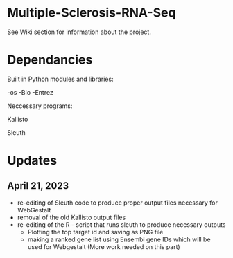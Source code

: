 # Multiple-Sclerosis-RNA-Seq
See Wiki section for information about the project.

# Dependancies
Built in Python modules and libraries:

-os
-Bio
-Entrez

Neccessary programs:

Kallisto 

Sleuth




# Updates

## April 21, 2023

- re-editing of Sleuth code to produce proper output files necessary for WebGestalt
- removal of the old Kallisto output files
- re-editing of the R - script that runs sleuth to produce necessary outputs
  - Plotting the top target id and saving as PNG file 
  - making a ranked gene list using Ensembl gene IDs which will be used for Webgestalt (More work needed on this part)
